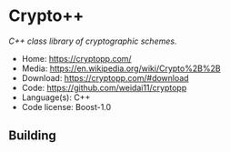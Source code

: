 # Crypto++

_C++ class library of cryptographic schemes._

- Home: https://cryptopp.com/
- Media: https://en.wikipedia.org/wiki/Crypto%2B%2B
- Download: https://cryptopp.com/#download
- Code: https://github.com/weidai11/cryptopp
- Language(s): C++
- Code license: Boost-1.0

## Building
